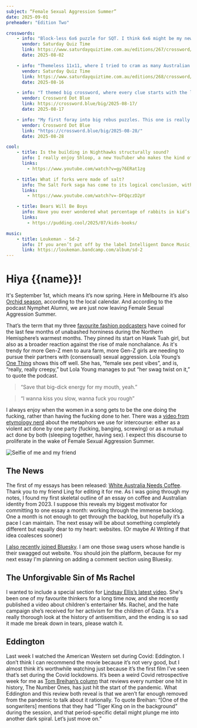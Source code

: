 ```yaml
---
subject: “Female Sexual Aggression Summer”
date: 2025-09-01
preheader: "Edition Two"

crosswords:
    - info: "Block-less 6x6 puzzle for SQT. I think 6x6 might be my new favourite format."
      vendor: Saturday Quiz Time
      link: https://www.saturdayquiztime.com.au/editions/267/crossword/
      date: 2025-08-02

    - info: "Themeless 11x11, where I tried to cram as many Australian references as I could. 2 Across was a fav of mine."
      vendor: Saturday Quiz Time
      link: https://www.saturdayquiztime.com.au/editions/268/crossword/
      date: 2025-08-16

    - info: "T themed big crossword, where every clue starts with the letter T"
      vendor: Crossword Dot Blue
      link: https://crossword.blue/big/2025-08-17/
      date: 2025-08-17

    - info: "My first foray into big rebus puzzles. This one is really tricky (four chillies!), especially if you don't know what a gar is."
      vendor: Crossword Dot Blue
      link: "https://crossword.blue/big/2025-08-28/"
      date: 2025-08-28

cool:
    - title: Is the building in Nighthawks structurally sound?
      info: I really enjoy Shloop, a new YouTuber who makes the kind of pithy, well-paced, meandering videos that are a bit of a dying breed on modern YouTube—where every video feels optimised to fall asleep to, for maximum engagement. I can say that “Is the building in Nighthawks structurally sound?” is worth 13 minutes of your time. 
      links:
        - https://www.youtube.com/watch?v=gy76ERat1zg

    - title: What if forks were made of salt?
      info: The Salt Fork saga has come to its logical conclusion, with salt fork pioneer Ben Walker shipping out several thousand salt forks. If you haven’t seen the original salt fork video, you should watch it—and if you have, you should re-watch it.
      links: 
        - https://www.youtube.com/watch?v=-DFQqczD2pY

    - title: Bears Will Be Boys
      info: Have you ever wondered what percentage of rabbits in kid’s books are boys, and what percentage are girls? The Pudding has a great visual essay about that which I think you should read.
      links: 
        - https://pudding.cool/2025/07/kids-books/

music:
    - title: Loukeman - Sd-2
      info: If you aren’t put off by the label Intelligent Dance Music, I would probably call this album by Loukeman IDM. My favorite track is the blissful Gorgeous Stuff. 
      link: https://loukeman.bandcamp.com/album/sd-2
---
```


# Hiya {{name}}!

It's September 1st, which means it’s now spring. Here in Melbourne it’s also [Orchid season](https://www.merri-bek.vic.gov.au/my-council/news-and-publications/news/wurundjeri-seasons-park-projection/#autoAnchor1), according to the local calendar. And according to the podcast Nymphet Alumni, we are just now leaving Female Sexual Aggression Summer. 

That’s the term that my three [favourite fashion podcasters](https://www.nymphetalumni.com/p/ep-129-the-jeans-of-it-all-study) have coined for the last few months of unabashed horniness during the Northern Hemisphere’s warmest months. They pinned its start on Hawk Tuah girl, but also as a broader reaction against the rise of male nonchalance. As it's trendy for more Gen-Z men to aura farm, more Gen-Z girls are needing to pursue their partners with (consensual) sexual aggression. Lola Young’s [One Thing](https://www.youtube.com/watch?v=bV9SOv_Y61s) shows this off well. She has, “female sex pest vibes”, and is, “really, really creepy,” but Lola Young manages to put “her swag twist on it,” to quote the podcast.

> “Save that big-dick energy for my mouth, yeah.” 

> “I wanna kiss you slow, wanna fuck you rough”

I always enjoy when the women in a song gets to be the one doing the fucking, rather than having the fucking done to her. There was a [video from etymology nerd](https://www.tiktok.com/@etymologynerd/video/7538201462350892301) about the metaphors we use for intercourse: either as a violent act done by one party (fucking, banging, screwing) or as a mutual act done by both (sleeping together, having sex). I expect this discourse to proliferate in the wake of Female Sexual Aggression Summer.

![Selfie of me and my friend](https://avavu.au/images/newsletter/2025-09/me.webp)

## The News
The first of my essays has been released: [White Australia Needs Coffee](https://avavu.au/writing/white-australia-needs-coffee/). Thank you to my friend Ling for editing it for me. As I was going through my notes, I found my first skeletal outline of an essay on coffee and Australian identity from 2023. I suppose this reveals my biggest motivator for committing to one essay a month: working through the immense backlog. One a month is not enough to get through the backlog, but hopefully it’s a pace I can maintain. The next essay will be about something completely different but equally dear to my heart: websites. (Or maybe AI Writing if that idea coalesces sooner)

[I also recently joined Bluesky](https://bsky.app/profile/avavu.au). I am one those swag users whose handle is their swagged out website. You should join the platform, because for my next essay I'm planning on adding a comment section using Bluesky. 

## The Unforgivable Sin of Ms Rachel
I wanted to include a special section for [Lindsay Ellis’s latest video](https://www.youtube.com/watch?v=QwpanShgOp4). She's been one of my favourite thinkers for a long time now, and she recently published a video about children's entertainer Ms. Rachel, and the hate campaign she’s received for her activism for the children of Gaza. It's a really thorough look at the history of antisemitism, and the ending is so sad it made me break down in tears, please watch it.

## Eddington
Last week I watched the American Western set during Covid: Eddington. I don’t think I can recommend the movie because it’s not very good, but I almost think it’s worthwhile watching just because it’s the first film I’ve seen that’s set during the Covid lockdowns. It’s been a weird Covid retrospective week for me as [Tom Breihan’s column](https://www.stereogum.com/2319538/the-number-ones-ariana-grande-justin-biebers-stuck-with-u/columns/the-number-ones/) that reviews every number one hit in history, The Number Ones, has just hit the start of the pandemic. What Eddington and this review both reveal is that we aren’t far enough removed from the pandemic to talk about it rationally. To quote Breihan: “[One of the songwriters] mentions that they had “Tiger King on in the background” during the session, and that period-specific detail might plunge me into another dark spiral. Let’s just move on.”